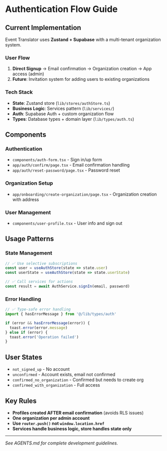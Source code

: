 # Authentication Flow Guide

## Current Implementation

Event Translator uses **Zustand + Supabase** with a multi-tenant organization system.

### User Flow
1. **Direct Signup** → Email confirmation → Organization creation → App access (admin)
2. **Future**: Invitation system for adding users to existing organizations

### Tech Stack
- **State**: Zustand store (`lib/stores/authStore.ts`)
- **Business Logic**: Services pattern (`lib/services/`)
- **Auth**: Supabase Auth + custom organization flow
- **Types**: Database types + domain layer (`lib/types/auth.ts`)

## Components

### Authentication
- `components/auth-form.tsx` - Sign in/up form
- `app/auth/confirm/page.tsx` - Email confirmation handling
- `app/auth/reset-password/page.tsx` - Password reset

### Organization Setup
- `app/onboarding/create-organization/page.tsx` - Organization creation with address

### User Management
- `components/user-profile.tsx` - User info and sign out

## Usage Patterns

### State Management
```typescript
// ✅ Use selective subscriptions
const user = useAuthStore(state => state.user)
const userState = useAuthStore(state => state.userState)

// ✅ Call services for actions
const result = await AuthService.signIn(email, password)
```

### Error Handling
```typescript
// ✅ Type-safe error handling
import { hasErrorMessage } from '@/lib/types/auth'

if (error && hasErrorMessage(error)) {
  toast.error(error.message)
} else if (error) {
  toast.error('Operation failed')
}
```

## User States

- `not_signed_up` - No account
- `unconfirmed` - Account exists, email not confirmed
- `confirmed_no_organization` - Confirmed but needs to create org
- `confirmed_with_organization` - Full access

## Key Rules

- **Profiles created AFTER email confirmation** (avoids RLS issues)
- **One organization per admin account**
- **Use `router.push()` not `window.location.href`**
- **Services handle business logic, store handles state only**

---

*See AGENTS.md for complete development guidelines.*
